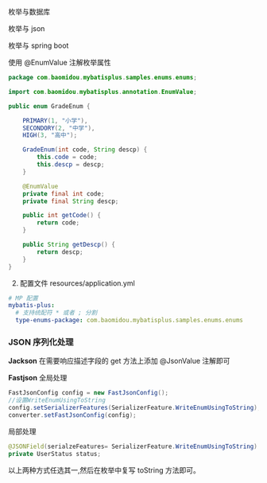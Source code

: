枚举与数据库

枚举与 json

枚举与 spring boot

使用 @EnumValue 注解枚举属性

```java
package com.baomidou.mybatisplus.samples.enums.enums;

import com.baomidou.mybatisplus.annotation.EnumValue;

public enum GradeEnum {

    PRIMARY(1, "小学"),
    SECONDORY(2, "中学"),
    HIGH(3, "高中");

    GradeEnum(int code, String descp) {
        this.code = code;
        this.descp = descp;
    }

    @EnumValue
    private final int code;
    private final String descp;

    public int getCode() {
        return code;
    }

    public String getDescp() {
        return descp;
    }
}
```

2. 配置文件 resources/application.yml

```yml
# MP 配置
mybatis-plus:
  # 支持统配符 * 或者 ; 分割
  type-enums-package: com.baomidou.mybatisplus.samples.enums.enums
```

### JSON 序列化处理

**Jackson**
在需要响应描述字段的 get 方法上添加 @JsonValue 注解即可

**Fastjson**
全局处理

```java
FastJsonConfig config = new FastJsonConfig();
//设置WriteEnumUsingToString
config.setSerializerFeatures(SerializerFeature.WriteEnumUsingToString);
converter.setFastJsonConfig(config);
```

局部处理

```java
@JSONField(serialzeFeatures= SerializerFeature.WriteEnumUsingToString)
private UserStatus status;
```

以上两种方式任选其一,然后在枚举中复写 toString 方法即可。
